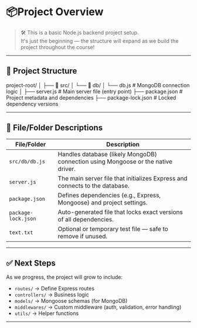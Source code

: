 # 📦Project Overview

> 🛠️ This is a basic Node.js backend project setup.  
> It's just the beginning — the structure will expand as we build the project throughout the course!

---

## 📁 Project Structure

project-root/
│
├── 📁 src/
│ └── 📁 db/
│ └── db.js # MongoDB connection logic
│
├── server.js # Main server file (entry point)
├── package.json # Project metadata and dependencies
├── package-lock.json # Locked dependency versions

---

## 🧠 File/Folder Descriptions

| File/Folder | Description |
|-------------|-------------|
| `src/db/db.js` | Handles database (likely MongoDB) connection using Mongoose or the native driver. |
| `server.js` | The main server file that initializes Express and connects to the database. |
| `package.json` | Defines dependencies (e.g., Express, Mongoose) and project settings. |
| `package-lock.json` | Auto-generated file that locks exact versions of all dependencies. |
| `text.txt` | Optional or temporary test file — safe to remove if unused. |

---

## ✅ Next Steps

As we progress, the project will grow to include:

- `routes/` → Define Express routes
- `controllers/` → Business logic
- `models/` → Mongoose schemas (for MongoDB)
- `middlewares/` → Custom middleware (auth, validation, error handling)
- `utils/` → Helper functions

---

